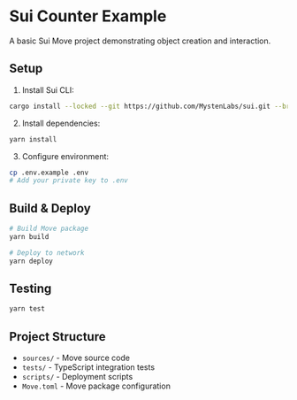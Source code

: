 # Sui Counter Example

A basic Sui Move project demonstrating object creation and interaction.

## Setup

1. Install Sui CLI:
```bash
cargo install --locked --git https://github.com/MystenLabs/sui.git --branch mainnet sui
```

2. Install dependencies:
```bash
yarn install
```

3. Configure environment:
```bash
cp .env.example .env
# Add your private key to .env
```

## Build & Deploy

```bash
# Build Move package
yarn build

# Deploy to network
yarn deploy
```

## Testing

```bash
yarn test
```

## Project Structure

- `sources/` - Move source code
- `tests/` - TypeScript integration tests
- `scripts/` - Deployment scripts
- `Move.toml` - Move package configuration